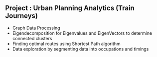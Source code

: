 
## Project : Urban Planning Analytics (Train Journeys)

* Graph Data Processing
* Eigendecomposition for Eigenvalues and EigenVectors to determine connected clusters
* Finding optimal routes using Shortest Path algorithm
* Data exploration by segmenting data into occupations and timings